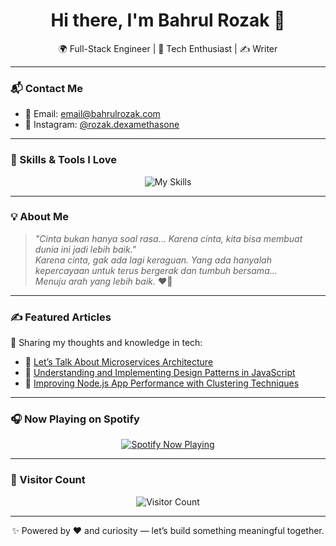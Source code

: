 <h1 align="center">Hi there, I'm Bahrul Rozak 👋</h1>

<p align="center">
  🌍 Full-Stack Engineer | 🧠 Tech Enthusiast | ✍️ Writer   
</p>

---

### 📬 Contact Me
- 📧 Email: [email@bahrulrozak.com](mailto:email@bahrulrozak.com)  
- 📸 Instagram: [@rozak.dexamethasone](https://www.instagram.com/rozak.dexamethasone)

---

### 🚀 Skills & Tools I Love
<p align="center">
  <img src="https://skillicons.dev/icons?i=html,javascript,typescript,dart,java,php,golang,c,python,bootstrap,django,flask,laravel,net,angular,firebase,mysql,mongodb,sqlite,ruby&theme=dark" alt="My Skills">
</p>

---

### 💡 About Me
> _"Cinta bukan hanya soal rasa... Karena cinta, kita bisa membuat dunia ini jadi lebih baik."_  
> _Karena cinta, gak ada lagi keraguan. Yang ada hanyalah kepercayaan untuk terus bergerak dan tumbuh bersama..._  
> _Menuju arah yang lebih baik._ ❤️🌱

---

### ✍️ Featured Articles
📘 Sharing my thoughts and knowledge in tech:

- 🧱 [Let’s Talk About Microservices Architecture](https://medium.com/@bahrulrozak/lets-talk-about-microservices-architecture-f38eee796001)  
- 🧠 [Understanding and Implementing Design Patterns in JavaScript](https://medium.com/@bahrulrozak/understanding-and-implementing-design-patterns-in-javascript-16551e3ae2aa)  
- 🚀 [Improving Node.js App Performance with Clustering Techniques](https://medium.com/@bahrulrozak/implementation-of-clustering-techniques-to-improve-node-js-application-performance-85aa75255a17)

---

### 🎧 Now Playing on Spotify
<p align="center">
  <a href="https://github.com/kittinan/spotify-github-profile">
    <img src="https://spotify-github-profile.kittinanx.com/api/view?uid=y815lrm95x23ga03elyv3x2jc&cover_image=true&theme=natemoo-re&show_offline=true&background_color=0000ff&interchange=true&bar_color=ff0000&bar_color_cover=true" alt="Spotify Now Playing">
  </a>
</p>

---

### 🔢 Visitor Count
<p align="center">
  <img src="https://visitcount.itsvg.in/api?id=Bahrul-Rozak&icon=0&color=0" alt="Visitor Count">
</p>

---

<p align="center">
  ✨ Powered by ❤️ and curiosity — let’s build something meaningful together.
</p>

<!-- Proudly generated by GPRM ( https://gprm.itsvg.in ) -->
